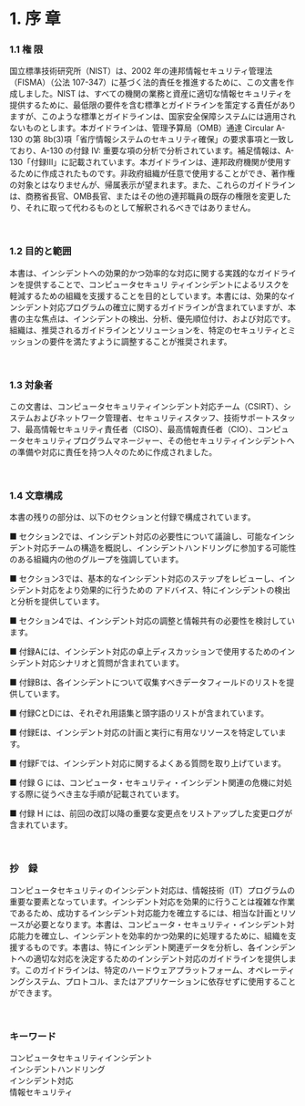 # 1. 序 章

### 1.1  権 限
国立標準技術研究所（NIST）は、2002 年の連邦情報セキュリティ管理法（FISMA）（公法 107-347）に基づく法的責任を推進するために、この文書を作成しました。NIST は、すべての機関の業務と資産に適切な情報セキュリティを提供するために、最低限の要件を含む標準とガイドラインを策定する責任がありますが、このような標準とガイドラインは、国家安全保障システムには適用されないものとします。本ガイドラインは、管理予算局（OMB）通達 Circular A-130 の第 8b(3)項「省庁情報システムのセキュリティ確保」の要求事項と一致しており、A-130 の付録 IV: 重要な項の分析で分析されています。補足情報は、A-130「付録III」に記載されています。本ガイドラインは、連邦政府機関が使用するために作成されたものです。非政府組織が任意で使用することができ、著作権の対象とはなりませんが、帰属表示が望まれます。また、これらのガイドラインは、商務省長官、OMB長官、またはその他の連邦職員の既存の権限を変更したり、それに取って代わるものとして解釈されるべきではありません。 　

<br/>

### 1.2 目的と範囲
本書は、インシデントへの効果的かつ効率的な対応に関する実践的なガイドラインを提供することで、コンピュータセキュリ ティインシデントによるリスクを軽減するための組織を支援することを目的としています。本書には、効果的なインシデント対応プログラムの確立に関するガイドラインが含まれていますが、本書の主な焦点は、インシデントの検出、分析、優先順位付け、および対応です。組織は、推奨されるガイドラインとソリューションを、特定のセキュリティとミッションの要件を満たすように調整することが推奨されます。  

<br/>
  
### 1.3 対象者
この文書は、コンピュータセキュリティインシデント対応チーム（CSIRT）、システムおよびネットワーク管理者、セキュリティスタッフ、技術サポートスタッフ、最高情報セキュリティ責任者（CISO）、最高情報責任者（CIO）、コンピュータセキュリティプログラムマネージャー、その他セキュリティインシデントへの準備や対応に責任を持つ人々のために作成されました。 　

<br/>

### 1.4 文章構成
本書の残りの部分は、以下のセクションと付録で構成されています。  
 
■ セクション2では、インシデント対応の必要性について議論し、可能なインシデント対応チームの構造を概説し、インシデントハンドリングに参加する可能性のある組織内の他のグループを強調しています。  

■ セクション3では、基本的なインシデント対応のステップをレビューし、インシデント対応をより効果的に行うための アドバイス、特にインシデントの検出と分析を提供しています。  

■ セクション4では、インシデント対応の調整と情報共有の必要性を検討しています。  
  
■ 付録Aには、インシデント対応の卓上ディスカッションで使用するためのインシデント対応シナリオと質問が含まれています。  

■ 付録Bは、各インシデントについて収集すべきデータフィールドのリストを提供しています。  

■ 付録CとDには、それぞれ用語集と頭字語のリストが含まれています。  

■ 付録Eは、インシデント対応の計画と実行に有用なリソースを特定しています。 

■ 付録Fでは、インシデント対応に関するよくある質問を取り上げています。

■ 付録 G には、コンピュータ・セキュリティ・インシデント関連の危機に対処する際に従うべき主な手順が記載されています。  

■ 付録 H には、前回の改訂以降の重要な変更点をリストアップした変更ログが含まれています。 

<br/>

### 抄　録
コンピュータセキュリティのインシデント対応は、情報技術（IT）プログラムの重要な要素となっています。インシデント対応を効果的に行うことは複雑な作業であるため、成功するインシデント対応能力を確立するには、相当な計画とリソースが必要となります。本書は、コンピュータ・セキュリティ・インシデント対応能力を確立し、インシデントを効率的かつ効果的に処理するために、組織を支援するものです。本書は、特にインシデント関連データを分析し、各インシデントへの適切な対応を決定するためのインシデント対応のガイドラインを提供します。このガイドラインは、特定のハードウェアプラットフォーム、オペレーティングシステム、プロトコル、またはアプリケーションに依存せずに使用することができます。  

<br/>

### キーワード
コンピュータセキュリティインシデント  
インシデントハンドリング  
インシデント対応  
情報セキュリティ

  
   
  
  